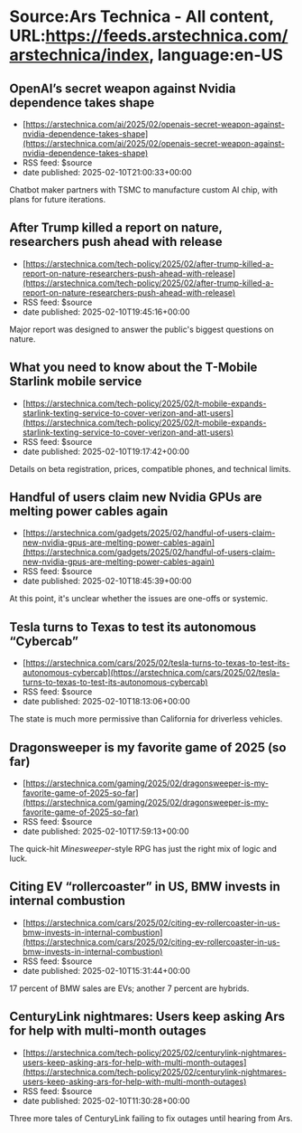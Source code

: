 # Source:Ars Technica - All content, URL:https://feeds.arstechnica.com/arstechnica/index, language:en-US

## OpenAI’s secret weapon against Nvidia dependence takes shape
 - [https://arstechnica.com/ai/2025/02/openais-secret-weapon-against-nvidia-dependence-takes-shape](https://arstechnica.com/ai/2025/02/openais-secret-weapon-against-nvidia-dependence-takes-shape)
 - RSS feed: $source
 - date published: 2025-02-10T21:00:33+00:00

Chatbot maker partners with TSMC to manufacture custom AI chip, with plans for future iterations.

## After Trump killed a report on nature, researchers push ahead with release
 - [https://arstechnica.com/tech-policy/2025/02/after-trump-killed-a-report-on-nature-researchers-push-ahead-with-release](https://arstechnica.com/tech-policy/2025/02/after-trump-killed-a-report-on-nature-researchers-push-ahead-with-release)
 - RSS feed: $source
 - date published: 2025-02-10T19:45:16+00:00

Major report was designed to answer the public's biggest questions on nature.

## What you need to know about the T-Mobile Starlink mobile service
 - [https://arstechnica.com/tech-policy/2025/02/t-mobile-expands-starlink-texting-service-to-cover-verizon-and-att-users](https://arstechnica.com/tech-policy/2025/02/t-mobile-expands-starlink-texting-service-to-cover-verizon-and-att-users)
 - RSS feed: $source
 - date published: 2025-02-10T19:17:42+00:00

Details on beta registration, prices, compatible phones, and technical limits.

## Handful of users claim new Nvidia GPUs are melting power cables again
 - [https://arstechnica.com/gadgets/2025/02/handful-of-users-claim-new-nvidia-gpus-are-melting-power-cables-again](https://arstechnica.com/gadgets/2025/02/handful-of-users-claim-new-nvidia-gpus-are-melting-power-cables-again)
 - RSS feed: $source
 - date published: 2025-02-10T18:45:39+00:00

At this point, it's unclear whether the issues are one-offs or systemic.

## Tesla turns to Texas to test its autonomous “Cybercab”
 - [https://arstechnica.com/cars/2025/02/tesla-turns-to-texas-to-test-its-autonomous-cybercab](https://arstechnica.com/cars/2025/02/tesla-turns-to-texas-to-test-its-autonomous-cybercab)
 - RSS feed: $source
 - date published: 2025-02-10T18:13:06+00:00

The state is much more permissive than California for driverless vehicles.

## Dragonsweeper is my favorite game of 2025 (so far)
 - [https://arstechnica.com/gaming/2025/02/dragonsweeper-is-my-favorite-game-of-2025-so-far](https://arstechnica.com/gaming/2025/02/dragonsweeper-is-my-favorite-game-of-2025-so-far)
 - RSS feed: $source
 - date published: 2025-02-10T17:59:13+00:00

The quick-hit <em>Minesweeper</em>-style RPG has just the right mix of logic and luck.

## Citing EV “rollercoaster” in US, BMW invests in internal combustion
 - [https://arstechnica.com/cars/2025/02/citing-ev-rollercoaster-in-us-bmw-invests-in-internal-combustion](https://arstechnica.com/cars/2025/02/citing-ev-rollercoaster-in-us-bmw-invests-in-internal-combustion)
 - RSS feed: $source
 - date published: 2025-02-10T15:31:44+00:00

17 percent of BMW sales are EVs; another 7 percent are hybrids.

## CenturyLink nightmares: Users keep asking Ars for help with multi-month outages
 - [https://arstechnica.com/tech-policy/2025/02/centurylink-nightmares-users-keep-asking-ars-for-help-with-multi-month-outages](https://arstechnica.com/tech-policy/2025/02/centurylink-nightmares-users-keep-asking-ars-for-help-with-multi-month-outages)
 - RSS feed: $source
 - date published: 2025-02-10T11:30:28+00:00

Three more tales of CenturyLink failing to fix outages until hearing from Ars.

